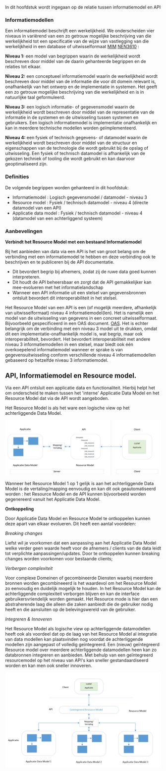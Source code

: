 In dit hoofdstuk wordt ingegaan op de relatie tussen informatiemodel en API

### Informatiemodellen

Een informatiemodel beschrijft een werkelijkheid. We onderscheiden vier niveaus in variërend van een zo getrouw mogelijke beschrijving van die werkelijkheid tot een specificatie van de wijze van vastlegging van die werkelijkheid in een database of uitwisselformaat [MIM](https://www.geonovum.nl/geo-standaarden/metamodel-informatiemodellering-mim) [NEN3610](https://www.geonovum.nl/geo-standaarden/nen-3610-basismodel-voor-informatiemodellen) :

**Niveau 1:** een model van begrippen waarin de werkelijkheid wordt beschreven door middel van de daarin gehanteerde begrippen en de relaties tot elkaar.

**Niveau 2:** een conceptueel informatiemodel waarin de werkelijkheid wordt beschreven door middel van de informatie die voor dit domein relevant is, onafhankelijk van het ontwerp en de implementatie in systemen. Het geeft een zo getrouw mogelijke beschrijving van die werkelijkheid en is in natuurlijke taal geformuleerd.

**Niveau 3:** een logisch informatie- of gegevensmodel waarin de werkelijkheid wordt beschreven door middel van de representatie van de informatie in de systemen en de uitwisseling tussen systemen en gebruikers. Een logisch informatiemodel is implementatie onafhankelijk en kan in meerdere technische modellen worden geïmplementeerd.

**Niveau 4:** een fysiek of technisch gegevens- of datamodel waarin de werkelijkheid wordt beschreven door middel van de structuur en eigenschappen van de technologie die wordt gebruikt bij de opslag of uitwisseling. Een fysiek of technisch datamodel is afhankelijk van de gekozen techniek of tooling die wordt gebruikt en kan daarvoor geoptimaliseerd zijn.

### Definities

De volgende begrippen worden gehanteerd in dit hoofdstuk:

* Informatiemodel : Logisch gegevensmodel / datamodel - niveau 3
* Resource model :  Fysiek / technisch datamodel - niveau 4  (directe datamodel van een API)
* Applicatie data model : Fysiek / technisch datamodel - niveau 4  (datamodel van een achterliggend systeem)



### Aanbevelingen

**Verbindt het Resource Model met een bestaand Informatiemodel**

Bij het aanbieden van data via een API is het van groot belang om de verbinding met een informatiemodel te hebben en deze verbinding ook te beschrijven en te publiceren bij de API documentatie.
* Dit bevordert begrip bij afnemers, zodat zij de ruwe data goed kunnen interpreteren.
* Dit houdt de API beheersbaar en zorgt dat de API gemakkelijker kan mee-evolueren met het informatielandschap
* Wanneer een API informatie uit een stelsel van gegevensbronnen ontsluit bevordert dit interoperabiliteit in het stelsel.

Het Resource Model van een API is een (of mogelijk meerdere, afhankelijk van uitwisselformaat) niveau 4 informatiemodel(len). Het is namelijk een model van de uitwisseling van gegevens in een concreet uitwisselformaat. Bijvoorbeeld gespecificeerd in een OAS document. [OAS](https://www.openapis.org/).
Het is echter belangrijk om de verbinding met een niveau 3 model uit te drukken, omdat dit een implementatie-onafhankelijk model is, wat begrip, maar ook interoperabiliteit, bevordert. Het bevordert interoperabiliteit met andere niveau 3 informatiemodellen in een stelsel, maar biedt ook één overkoepelend informatiemodel wanneer er sprake is van gegevensuitwisseling conform verschillende niveau 4 informatiemodellen gebaseerd op hetzelfde niveau 3 informatiemodel.

## API, Informatiemodel en Resource model.

Via een API ontsluit een applicatie data en functionaliteit. Hierbij helpt het om onderscheid te maken tussen het 'interne' Applicatie Data Model en het Resource Model dat via de API wordt aangeboden.

Het Resource Model is als het ware een logische view op het achterliggende Data Model.

![alt text](https://github.com/Geonovum/KP-APIs/raw/master/Werkgroep%20API%20architectuur/uitwerkingen/media/API-Informatiemodel.png)

Wanneer het Resource Model 1 op 1 gelijk is aan het achterliggende Data Model is de vertaling/mapping eenvoudig en kan dit ook geautomatiseerd worden : het Resource Model en de API kunnen bijvoorbeeld worden gegenereerd vanuit het Applicatie Data Model.

**Ontkoppeling**

Door Applicatie Data Model en Resource Model te ontkoppelen kunnen deze apart van elkaar evolueren. Dit heeft een aantal voordelen:

*Breaking changes*

Liefst wil je voorkomen dat een aanpassing aan het Applicatie Data Model welke verder geen waarde heeft voor de afnemers / clients van de data leidt tot verplichte aanpassingen/updates. Door te ontkoppelen kunnen breaking changes worden voorkomen voor bestaande clients;

*Verbergen complexiteit*

Voor complexe Domeinen of gecombineerde Diensten waarbij meerdere bronnen worden gecombineeerd is het waardevol om het Resource Model zo eenvoudig en duidelijk mogelijk te houden. In het Resource Model kan de achterliggende complexiteit verborgen blijven en kan de interface gebruikersvriendelijk worden gemaakt. Het Resource mode is hier dan een abstraherende laag die alleen die zaken aanbiedt die de gebruiker nodig heeft en die aansluiten op de belevingswereld van de gebruiker.

*Integreren & Innoveren*

Het Resource Model als logische view op achterliggende datamodellen heeft ook als voordeel dat op de laag van het Resource Model al integratie van data modellen kan plaatsvinden nog voordat de achterliggende modellen zijn aangepast of volledig geïntegreerd. Een (nieuw) geïntegreerd Resource model over meerdere achterliggende datamodellen heen kan zo databronnen integreren en aanbieden. Met behulp van een geïntegreerd resourcemodel op het niveau van API's kan sneller gestandaardiseerd worden en kan men ook sneller innoveren.

![alt text](https://github.com/Geonovum/KP-APIs/raw/master/Werkgroep%20API%20architectuur/uitwerkingen/media/API-Infomodel2.png)
